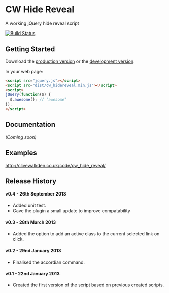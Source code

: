 # CW Hide Reveal

A working jQuery hide reveal script

[![Build Status](https://travis-ci.org/clivewalkden/cwHideReveal.png?branch=develop)](https://travis-ci.org/clivewalkden/cwHideReveal)

## Getting Started
Download the [production version][min] or the [development version][max].

[min]: https://raw.github.com/clivewalkden/cwHideReveal/master/dist/cw_hidereveal.min.js
[max]: https://raw.github.com/clivewalkden/cwHideReveal/master/dist/cw_hidereveal.js

In your web page:

```html
<script src="jquery.js"></script>
<script src="dist/cw_hidereveal.min.js"></script>
<script>
jQuery(function($) {
  $.awesome(); // "awesome"
});
</script>
```

## Documentation
_(Coming soon)_

## Examples
http://clivewalkden.co.uk/code/cw_hide_reveal/

## Release History

#### v0.4 - 26th September 2013 ####
* Added unit test.
* Gave the plugin a small update to improve compatability

#### v0.3 - 28th March 2013 ####
* Added the option to add an active class to the current selected link on click.

#### v0.2 - 29nd January 2013 ####
* Finalised the accordian command.

#### v0.1 - 22nd January 2013 ####
* Created the first version of the script based on previous created scripts.
